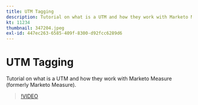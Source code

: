 ```yaml
---
title: UTM Tagging
description: Tutorial on what is a UTM and how they work with Marketo Measure / Marketo Measure
kt: 11234
thumbnail: 347204.jpeg
exl-id: 447ec263-6585-409f-8300-d92fcc6289d6
---
```

# UTM Tagging

Tutorial on what is a UTM and how they work with Marketo Measure (formerly Marketo Measure).

>[!VIDEO](https://video.tv.adobe.com/v/347204/?quality=12&learn=on)
